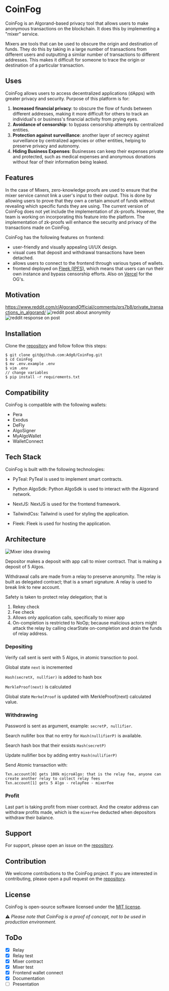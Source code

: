# CoinFog

CoinFog is an Algorand-based privacy tool that allows users to make anonymous transactions on the blockchain.
It does this by implementing a "mixer" service.

Mixers are tools that can be used to obscure the origin and destination of funds.
They do this by taking in a large number of transactions from different users and outputting a similar number of transactions to different addresses.
This makes it difficult for someone to trace the origin or destination of a particular transaction.

## Uses

CoinFog allows users to access decentralized applications (dApps) with greater privacy and security.
Purpose of this platform is for:

1. **Increased financial privacy**: to obscure the flow of funds between different addresses, making it more difficult for others to track an individual's or business's financial activity from prying eyes.
2. **Avoidance of censorship**: to bypass censorship attempts by centralized entities.
3. **Protection against surveillance**: another layer of secrecy against surveillance by centralized agencies or other entities, helping to preserve privacy and autonomy.
4. **Hiding Business Expenses**: Businesses can keep their expenses private and protected, such as medical expenses and anonymous donations
without fear of their information being leaked.

## Features

In the case of Mixers, zero-knowledge proofs are used to ensure that the mixer service cannot link a user's input to their output.
This is done by allowing users to prove that they own a certain amount of funds without revealing which specific funds they are using.
The current version of CoinFog does not yet include the implementation of zk-proofs.
However, the team is working on incorporating this feature into the platform.
The implementation of zk-proofs will enhance the security and privacy of the transactions made on CoinFog.

CoinFog has the following features on frontend:

- user-friendly and visually appealing UI/UX design.
- visual cues that deposit and withdrawal transactions have been detached.
- allows users to connect to the frontend through various types of wallets.
- frontend deployed on [Fleek (IPFS)](https://coinfog.on.fleek.co/), which means that users can run their own instance and bypass censorship efforts.
  Also on [Vercel](https://coinfog.vercel.app/) for the OG's.


## Motivation

https://www.reddit.com/r/AlgorandOfficial/comments/prs7b8/private_transactions_in_algorand/
![reddit post about anonymity](./docs/um_reddit.png)
![reddit response on post](./docs/um_reddit_resp.png)

## Installation

Clone the [repository](https://github.com/Adg0/CoinFog) and follow follow this steps:

```console
$ git clone git@github.com:Adg0/CoinFog.git
$ cd CoinFog
$ mv .env.example .env
$ vim .env
// change variables
$ pip install -r requirements.txt
```

## Compatibility

CoinFog is compatible with the following wallets:

- Pera
- Exodus
- DeFly
- AlgoSigner
- MyAlgoWallet
- WalletConnect

## Tech Stack

CoinFog is built with the following technologies:

- PyTeal: PyTeal is used to implement smart contracts.

- Python AlgoSdk: Python AlgoSdk is used to interact with the Algorand network.

- NextJS: NextJS is used for the frontend framework.

- TailwindCss: Tailwind is used for styling the application.

- Fleek: Fleek is used for hosting the application.


## Architecture

![Mixer idea drawing](./docs/Mixer_idea.jpg)

Depositor makes a deposit with app call to mixer contract. That is making a deposit of 5 Algos.

Withdrawal calls are made from a relay to preserve anonymity.
The relay is built as delegated contract; that is a smart signature.
A relay is used to break link to new account.

Safety is taken to protect relay delegation; that is

1. Rekey check
2. Fee check
3. Allows only application calls, specifically to mixer app
4. On-completion is restricted to NoOp; because malicious actors might attack the relay by calling clearState on-completion and drain the funds of relay address.

### Depositing

Verify call sent is sent with 5 Algos, in atomic transction to pool.

Global state `next` is incremented

`Hash(secretX, nullfier)` is added to hash box

`MerkleProof(next)` is calculated

Global state `MerkelProof` is updated with MerkleProof(next) calculated value.

### Withdrawing

Password is sent as argument, example: `secretP, nullifier`.

Search nullifer box that no entry for `Hash(nullifierP)` is available.

Search hash box that their exsists `Hash(secretP)`

Update nullifier box by adding entry `Hash(nullifierP)`

Send Atomic transaction with:

```
Txn.account[0] gets 100k microAlgo: that is the relay fee, anyone can create another relay to collect relay fees
Txn.account[1] gets 5 Algo - relayFee - mixerFee
```

### Profit

Last part is taking profit from mixer contract.
And the creator address can withdraw profits made, which is the `mixerFee` deducted when depositors withdraw their balance.

## Support

For support, please open an issue on the [repository](https://github.com/Adg0/CoinFog/issues).

## Contribution

We welcome contributions to the CoinFog project.
If you are interested in contributing, please open a pull request on the [repository](https://github.com/Adg0/CoinFog/pulls).

## License

CoinFog is open-source software licensed under the [MIT license](https://github.com/Adg0/CoinFog/blob/main/LICENSE).

:warning: _Please note that CoinFog is a proof of concept, not to be used in production environment._

## ToDo

- [x] Relay
- [x] Relay test
- [x] Mixer contract
- [x] Mixer test
- [x] Frontend wallet connect
- [x] Documentation
- [ ] Presentation

